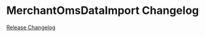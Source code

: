 # MerchantOmsDataImport Changelog

[Release Changelog](https://github.com/spryker/merchant-oms-data-import/releases)
